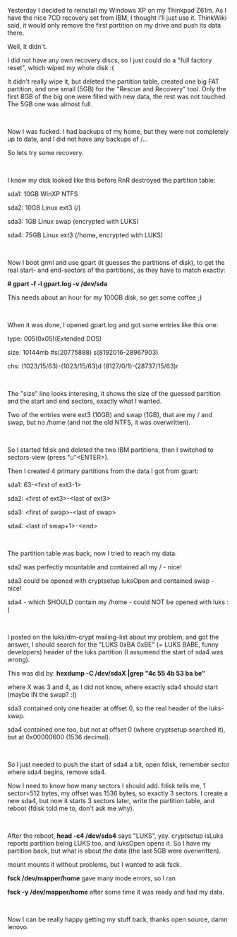 <html><body><p>Yesterday I decided to reinstall my Windows XP on my Thinkpad Z61m. As I have the nice 7CD recovery set from IBM, I thought I'll just use it. ThinkWiki said, it would only remove the first partition on my drive and push its data there.<br>

Well, it didn't.<br>

I did not have any own recovery discs, so I just could do a "full factory reset", which wiped my whole disk :(<br>

It didn't really wipe it, but deleted the partition table, created one big FAT partition, and one small (5GB) for the "Rescue and Recovery" tool. Only the first 8GB of the big one were filled with new data, the rest was not touched. The 5GB one was almost full.<br>

<br>

Now I was fucked. I had backups of my home, but they were not completely up to date, and I did not have any backups of /...<br>

So lets try some recovery.<br>

<br>

I know my disk looked like this before RnR destroyed the partition table:<br>

sda1: 10GB WinXP NTFS<br>

sda2: 10GB Linux ext3 (/)<br>

sda3: 1GB Linux swap (encrypted with LUKS)<br>

sda4: 75GB Linux ext3 (/home, encrypted with LUKS)<br>

<br>

Now I boot grml and use gpart (it guesses the partitions of disk), to get the real start- and end-sectors of the partitions, as they have to match exactly:<br>

<strong># gpart -f -l gpart.log -v /dev/sda</strong><br>

This needs about an hour for my 100GB disk, so get some coffee ;)<br>

<br>

When it was done, I opened gpart.log and got some entries like this one:<br>

  type: 005(0x05)(Extended DOS)<br>

  size: 10144mb #s(20775888) s(8192016-28967903)<br>

  chs:  (1023/15/63)-(1023/15/63)d (8127/0/1)-(28737/15/63)r<br>

  <br>

The "size" line looks interesing, it shows the size of the guessed partition and the start and end sectors, exactly what I wanted.<br>

Two of the entries were ext3 (10GB) and swap (1GB), that are my / and swap, but no /home (and not the old NTFS, it was overwritten).<br>

<br>

So I started fdisk and deleted the two IBM partitions, then I switched to sectors-view (press "u"&lt;ENTER&gt;).<br>

Then I created 4 primary partitions from the data I got from gpart:<br>

sda1: 63-&lt;first of ext3-1&gt;<br>

sda2: &lt;first of ext3&gt;-&lt;last of ext3&gt;<br>

sda3: &lt;first of swap&gt;-&lt;last of swap&gt;<br>

sda4: &lt;last of swap+1&gt;-&lt;end&gt;<br>

<br>

The partition table was back, now I tried to reach my data.<br>

sda2 was perfectly mountable and contained all my / - nice!<br>

sda3 could be opened with cryptsetup luksOpen and contained swap - nice!<br>

sda4 - which SHOULD contain my /home - could NOT be opened with luks :(<br>

<br>

I posted on the luks/dm-crypt mailing-list about my problem, and got the answer, I should search for the "LUKS 0xBA 0xBE" (= LUKS BABE, funny developers) header of the luks partition (I assumend the start of sda4 was wrong).<br>

This was did by: <strong>hexdump -C /dev/sdaX |grep "4c 55 4b 53 ba be"</strong><br>

where X was 3 and 4, as I did not know, where exactly sda4 should start (maybe IN the swap? :()<br>

sda3 contained only one header at offset 0, so the real header of the luks-swap.<br>

sda4 contained one too, but not at offset 0 (where cryptsetup searched it), but at 0x00000600 (1536 decimal).<br>

<br>

So I just needed to push the start of sda4 a bit, open fdisk, remember sector where sda4 begins, remove sda4.<br>

Now I need to know how many sectors I should add. fdisk tells me, 1 sector=512 bytes, my offset was 1536 bytes, so exactly 3 sectors. I create a new sda4, but now it starts 3 sectors later, write the partition table, and reboot (fdisk told me to, don't ask me why).<br>

<br>

After the reboot, <strong>head -c4 /dev/sda4</strong> says "LUKS", yay. cryptsetup isLuks reports partition being LUKS too, and luksOpen opens it. So I have my partition back, but what is about the data (the last 5GB were overwritten).<br>

mount mounts it without problems, but I wanted to ask fsck.<br>

<strong>fsck /dev/mapper/home</strong> gave many inode errors, so I ran<br>

<strong>fsck -y /dev/mapper/home</strong> after some time it was ready and had my data.<br>

<br>

Now I can be really happy getting my stuff back, thanks open source, damn lenovo.</p></body></html>
